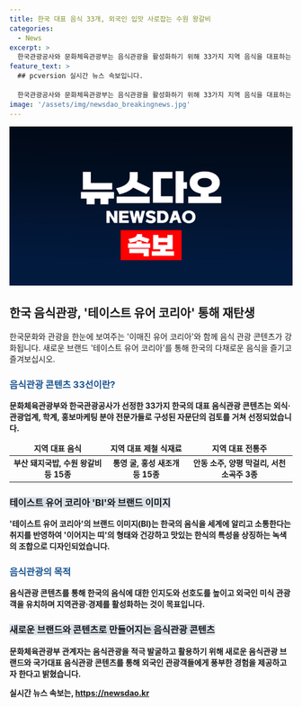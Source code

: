 ```yaml
---
title: 한국 대표 음식 33개, 외국인 입맛 사로잡는 수원 왕갈비
categories:
  - News
excerpt: >
  한국관광공사와 문화체육관광부는 음식관광을 활성화하기 위해 33가지 지역 음식을 대표하는 테이스트 유어 코리아(Taste your Korea)를 선정했다. 새로운 브랜드는 한국의 음식 다양성을 즐기는 콘텐츠로, 지역 대표 음식, 제철 식재료, 전통주 등이 포함돼 있다. 이는 외국인 관광객 유치와 지역경제 활성화에 기여할 것으로 기대되며, 새로운 음식관광 콘텐츠를 적극 발굴하고 활용할 계획이다.
feature_text: >
  ## pcversion 실시간 뉴스 속보입니다.

  한국관광공사와 문화체육관광부는 음식관광을 활성화하기 위해 33가지 지역 음식을 대표하는 테이스트 유어 코리아(Taste your Korea)를 선정했다. 새로운 브랜드는 한국의 음식 다양성을 즐기는 콘텐츠로, 지역 대표 음식, 제철 식재료, 전통주 등이 포함돼 있다. 이는 외국인 관광객 유치와 지역경제 활성화에 기여할 것으로 기대되며, 새로운 음식관광 콘텐츠를 적극 발굴하고 활용할 계획이다.
image: '/assets/img/newsdao_breakingnews.jpg'
---
```


<p><img src="/assets/img/newsdao_breakingnews.jpg" alt="pcversion 속보" /></p>

<h2 data-ke-size="size26">한국 음식관광, '테이스트 유어 코리아' 통해 재탄생</h2>

<p data-ke-size="size16">한국문화와 관광을 한눈에 보여주는 '이매진 유어 코리아'와 함께 음식 관광 콘텐츠가 강화됩니다. 새로운 브랜드 '테이스트 유어 코리아'를 통해 한국의 다채로운 음식을 즐기고 즐겨보십시오.</p>

<h3><b><span style="color: #1a5490;">음식관광 콘텐츠 33선이란?</span><b></h3>

<p data-ke-size="size16">문화체육관광부와 한국관광공사가 선정한 33가지 한국의 대표 음식관광 콘텐츠는 외식·관광업계, 학계, 홍보마케팅 분야 전문가들로 구성된 자문단의 검토를 거쳐 선정되었습니다.</p>

<table>
<thead>
<tr>
<td style="text-align: center; height: 17px;"><b>지역 대표 음식</b></td>
<td style="text-align: center; height: 17px;"><b>지역 대표 제철 식재료</b></td>
<td style="text-align: center; height: 17px;"><b>지역 대표 전통주</b></td>
</tr>
</thead>
<tbody>
<tr>
<td style="text-align: center; height: 17px;">부산 돼지국밥, 수원 왕갈비 등 15종</td>
<td style="text-align: center; height: 17px;">통영 굴, 홍성 새조개 등 15종</td>
<td style="text-align: center; height: 17px;">안동 소주, 양평 막걸리, 서천 소곡주 3종</td>
</tr>
</tbody>
</table>

<h3><b><span style="background-color: #21538527;">테이스트 유어 코리아 'BI'와 브랜드 이미지</span><b></h3>

<p data-ke-size="size16">'테이스트 유어 코리아'의 브랜드 이미지(BI)는 한국의 음식을 세계에 알리고 소통한다는 취지를 반영하여 '이어지는 띠'의 형태와 건강하고 맛있는 한식의 특성을 상징하는 녹색의 조합으로 디자인되었습니다.</p>

<h3><b><span style="color: #1a5490;">음식관광의 목적</span><b></h3>

<p data-ke-size="size16">음식관광 콘텐츠를 통해 한국의 음식에 대한 인지도와 선호도를 높이고 외국인 미식 관광객을 유치하며 지역관광·경제를 활성화하는 것이 목표입니다.</p>

<h3><b><span style="background-color: #21538527;">새로운 브랜드와 콘텐츠로 만들어지는 음식관광 콘텐츠</span><b></h3>

<p data-ke-size="size16">문화체육관광부 관계자는 음식관광을 적극 발굴하고 활용하기 위해 새로운 음식관광 브랜드와 국가대표 음식관광 콘텐츠를 통해 외국인 관광객들에게 풍부한 경험을 제공하고자 한다고 밝혔습니다.</p>
실시간 뉴스 속보는, <a href="https://newsdao.kr" rel="dofollow">https://newsdao.kr</a>


